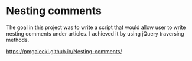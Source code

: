 # Nesting comments

The goal in this project was to write a script that would allow user to write nesting comments under articles. I achieved it by using jQuery traversing methods. 

https://pmgalecki.github.io/Nesting-comments/
